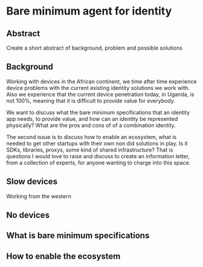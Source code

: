 # Bare minimum agent for identity

## Abstract
Create a short abstract of background, problem and possible solutions

## Background
Working with devices in the African continent, we time after time experience device problems with the current existing identity solutions we work with. Also we experience that the current device penetration today, in Uganda, is not 100%, meaning that it is difficult to provide value for everybody.

We want to discuss what the bare minimum specifications that an identity app needs, to provide value, and how can an identity be represented physically? What are the pros and cons of of a combination identity.

The second issue is to discuss how to enable an ecosystem, what is needed to get other startups with their own non did solutions in play. Is it SDKs, libraries, proxys, some kind of shared infrastructure? That is questions I would love to raise and discuss to create an information letter, from a collection of experts, for anyone wanting to charge into this space.

## Slow devices
Working from the western
## No devices
## What is bare minimum specifications
## How to enable the ecosystem
<!--stackedit_data:
eyJoaXN0b3J5IjpbLTIwODAwMDU5OCwtNjU3NDQ0MDY5LDgzND
E1NzkyOSwxMTg5MDE4MTA2XX0=
-->